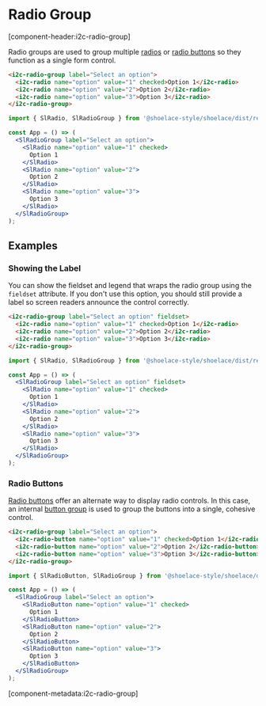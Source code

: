# Radio Group

[component-header:i2c-radio-group]

Radio groups are used to group multiple [radios](/components/radio) or [radio buttons](/components/radio-button) so they function as a single form control.

```html preview
<i2c-radio-group label="Select an option">
  <i2c-radio name="option" value="1" checked>Option 1</i2c-radio>
  <i2c-radio name="option" value="2">Option 2</i2c-radio>
  <i2c-radio name="option" value="3">Option 3</i2c-radio>
</i2c-radio-group>
```

```jsx react
import { SlRadio, SlRadioGroup } from '@shoelace-style/shoelace/dist/react';

const App = () => (
  <SlRadioGroup label="Select an option">
    <SlRadio name="option" value="1" checked>
      Option 1
    </SlRadio>
    <SlRadio name="option" value="2">
      Option 2
    </SlRadio>
    <SlRadio name="option" value="3">
      Option 3
    </SlRadio>
  </SlRadioGroup>
);
```

## Examples

### Showing the Label

You can show the fieldset and legend that wraps the radio group using the `fieldset` attribute. If you don't use this option, you should still provide a label so screen readers announce the control correctly.

```html preview
<i2c-radio-group label="Select an option" fieldset>
  <i2c-radio name="option" value="1" checked>Option 1</i2c-radio>
  <i2c-radio name="option" value="2">Option 2</i2c-radio>
  <i2c-radio name="option" value="3">Option 3</i2c-radio>
</i2c-radio-group>
```

```jsx react
import { SlRadio, SlRadioGroup } from '@shoelace-style/shoelace/dist/react';

const App = () => (
  <SlRadioGroup label="Select an option" fieldset>
    <SlRadio name="option" value="1" checked>
      Option 1
    </SlRadio>
    <SlRadio name="option" value="2">
      Option 2
    </SlRadio>
    <SlRadio name="option" value="3">
      Option 3
    </SlRadio>
  </SlRadioGroup>
);
```

### Radio Buttons

[Radio buttons](/components/radio-button) offer an alternate way to display radio controls. In this case, an internal [button group](/components/button-group) is used to group the buttons into a single, cohesive control.

```html preview
<i2c-radio-group label="Select an option">
  <i2c-radio-button name="option" value="1" checked>Option 1</i2c-radio-button>
  <i2c-radio-button name="option" value="2">Option 2</i2c-radio-button>
  <i2c-radio-button name="option" value="3">Option 3</i2c-radio-button>
</i2c-radio-group>
```

```jsx react
import { SlRadioButton, SlRadioGroup } from '@shoelace-style/shoelace/dist/react';

const App = () => (
  <SlRadioGroup label="Select an option">
    <SlRadioButton name="option" value="1" checked>
      Option 1
    </SlRadioButton>
    <SlRadioButton name="option" value="2">
      Option 2
    </SlRadioButton>
    <SlRadioButton name="option" value="3">
      Option 3
    </SlRadioButton>
  </SlRadioGroup>
);
```

[component-metadata:i2c-radio-group]
